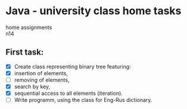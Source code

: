 # Java - university class home tasks

home assignments  
n14

## First task:

- [x] Create class representing binary tree featuring:
- [x] insertion of elements,
- [ ] removing of elements,
- [x] search by key,
- [x] sequential access to all elements (iteration).
- [ ] Write programm, using the class for Eng-Rus dictionary.
